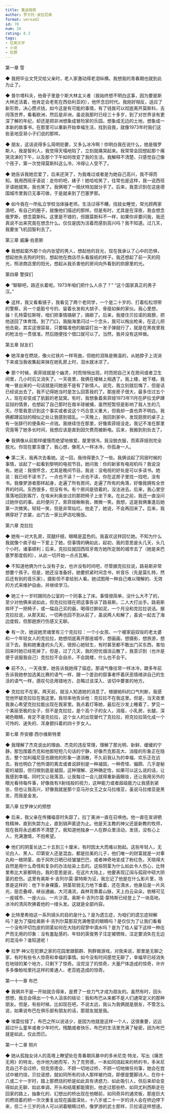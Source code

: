 ```yaml
---
title: 重返暗夜
author: 罗贝托·波拉尼奥
format: weread2
id: 78
num: 26
rating: 8.3
tags:
- 拉美文学
- 小说
- 犯罪
---
```


第一章 雪

◆ 我把毕业文凭交给父亲时，老人家激动得老泪纵横。我想我的青春期也就到此为止了。

◆ 普尔塔科夫，他骨子里是个斯大林主义者（我始终想不明白这事，因为要是斯大林还活着，他肯定会老死在西伯利亚的），他怀念旧时代。我刚好相反，适应了新形势，决心攒点钱，如今这是有可能的事情，有了钱我可以彻底离开莫斯科，去闯荡世界，看看欧洲，然后是非洲，虽说我那时已经三十多岁，到了对世界该有更深了解的年纪，却还是把非洲想象成冒险家的乐园，想象成无边的土地，想象成一本新的故事书，在那里可以重新开始幸福生活，找到自我，就像1973年时我们这些圣地亚哥小子们说的那样。

◆ 朋友，这话说得多么简明扼要，又多么冰冷啊！你明白我在说什么，她是俄罗斯人，我是智利人，我觉得天塌地陷了，立刻就痛哭起来。我常常会回想起那个痛哭流涕的下午，以及那个下午如何改变了我的生活。我解释不清楚，只感觉自己像个孩子，第一次觉得莫斯科这么冷，冷得让人受不了。

◆ 她告诉我她恋爱了，后来还哭了，为我难过或者是为她自己高兴，我不得而知。我用西班牙语说：走你的吧，婊子！她哈哈笑了，往常也是这样，我一说西班牙语她就笑。我也笑了。我俩喝了一瓶伏特加就分手了。后来，我意识到在这座德国城市里我已无事可做，于是就来到了巴塞罗那。

◆ 如今我在一所私立学校当体操老师。生活过得不糟，找妓女睡觉，常光顾两家酒吧，有自己的圈子，就像他们描述的那样。但是有时，尤其是在深夜，我会想念俄罗斯，想念莫斯科。这里是不错的，但跟莫斯科不一样，如果你非要问我，我还真说不出来究竟在想念什么。仅仅是因为活着而感到高兴吗？我不知道。过几天，我要坐飞机回智利去了。


第三章 威廉·伯恩斯

◆ 我想起窗外那个向内张望的男人，想起他的目光，现在我承认了心中的恐惧，想起他失去狗的时刻，想起他在商店尽头看报纸的样子。我还想起了前一天的阳光，照进商店里的阳光，想起从我杀害他的房间向外看到的拱廊里的光。


第四章 警探们

◆ “聊聊吧，路还长着呢。1973年咱们把什么人杀了？”
“这个国家真正的男子汉。”

◆ 这样，我又看看镜子，我看见了两个老同学，一个是二十岁的、打着松松领带的警察，另一个是脏兮兮的、留着长发和大胡子、骨瘦如柴的家伙。我心里想，操！孔特雷拉斯呀，咱们把事情搞砸了，搞砸了。后来，我搂住贝拉诺的肩膀，把他送回了体育馆。到了门口，我脑海里闪过一个念头，我可以掏出枪来，在这儿把他击毙，其实这很容易，只要瞄准他的脑袋打出一发子弹就行了，就是在黑夜里我的枪法也一贯很准。然后随便找个借口就可以了。当然，我并没有这样做。


第五章 狱友们

◆ 她浑身在燃烧，像火红铁片一样弯曲，但她的泪珠是微温的，从她脖子上流淌下来或当我收集起来抹在她乳房上时，泪水就冰凉了。

◆ 那个时候，索菲娅就是个幽灵，时而悄悄出现，时而把自己关在房间或者卫生间里，几小时后又消失了。一天夜里，我俩在楼梯上相遇了。我上楼，她下楼。我唯一冒出来的一句话就是问她是不是有了新情人。说完，我立刻就后悔了，但是话已经说出去了。我不记得她当时是怎么回答我的了。那座房子很大，最多住过五个人，现在却变成了肮脏的老鼠窝。有时，我想象着索菲娅1973年11月在萨拉戈萨蹲监狱的情景，也想起了自己那时在南半球被捕，虽然短暂但是影响了我人生的几天。尽管我意识到这个事实或者说这个巧合意义重大，但我却一直也弄不明白。我俩都蹲监狱的相似之处让我感到错乱。一天晚上，我回到家中，发现厨房的桌子上有一张辞行的便条和一点钱。我继续住在那里，好像索菲娅没走。我记不准在那里究竟等了她多长时间，我想应该是直到因欠费而被断电。后来，我搬到别处去了。

◆ 我俩像从前那样缓慢而绝望地做爱。屋里很冷。我没脱衣服，而索菲娅则完全脱光。你现在要冻僵了，我心想，像死人一样冰冷，你孤身一人。

◆ 第二天，我再次去看她。这一回，我待得更久了一些。我俩谈起了同居时候的事情，谈起了一起看到黎明的电视节目。她问我：你的新家有电视机吗？我说没有。她说：我很怀念，尤其是晚间节目。我说：没电视的好处是可以多读书。她说：我已经不读书了。一点也不读？一点也不读，你在这房子里找一找吧，没有书。我像梦游者那样起身，走遍了所有房间，走遍了所有的角落，好像我拥有全世界的时间。东西很多，但没有书。有个房间是锁着的，没法进去。后来，我心里空落落地回到客厅，在埃米利奥坐过的那把椅子上坐下来。在此之前，我还一直没问过她伴侣的事。此时便问了。索菲娅瞅瞅我，微微一笑。我想，这是我俩重逢后她第一次微笑。轻轻一笑，但是非常灿烂。他走了，她说，不会再回来了。后来，我俩穿好了衣裳，出门去一家比萨店吃晚饭。


第六章 克拉拉

◆ 她有一对大乳房，双腿纤细，眼睛是蓝色的。我喜欢这样回忆她。不知为什么我就像个疯子般一下爱上了她，但事情的确如此，起初，我的意思是头几天，头几个小时，诸事顺利；后来，克拉拉就回西班牙南方她所定居的城市去了（她是来巴塞罗那度假的），从此一切开始一点点瓦解。

◆ 不知道他俩为什么没有子女，也许没有时间吧，尽管据克拉拉说，路易斯非常想要个孩子。但是，她还没准备好。她要抓紧时间念书，听音乐（先是莫扎特，然后还有别的音乐家），摄影但不拿给别人看。她试图用一种自己难以理解的、无效的方式来维护自由，并继续学习。

◆ 她三十一岁时跟同办公室的一个同事上了床。事情很简单，没什么大不了的，至少对他俩来说如此，但克拉拉错在把这事告诉了路易斯。二人大打出手。路易斯摔坏了一把椅子，或一幅自己买的画，喝得烂醉如泥，一个月没和克拉拉说话。据克拉拉说，从那天起，一切再也回不到从前了，虽说两人和解了，虽说一起去了海边度假，但那趟旅行伤感又无聊。

◆ 有一次，她说她灵魂里有三个克拉拉：一个小女孩、一个被家庭奴役的老太婆和一个年轻女人的克拉拉，她想彻底离开那座城市，想画画，想摄影，想旅游，想活下去。我和她重逢的头几天，很担心她轻生，有时甚至都不敢出门买东西，害怕回来时她已经死掉了。但是，过了几天，我的担忧烟消云散了，我意识到（也许是便于说服我自己）克拉拉不会自杀，不会跳楼，什么也不会干。

◆ 前不久，一天夜里，她告诉我她得了癌症。那语气像往常一样冰冷，跟多年前告诉我她参加选美比赛的语气一样，跟一个差劲的叙事者怀着厌恶情绪讲自己的生活的语气一样，感叹句总用错地方，总略过该深入、该切中要害的地方。

◆ 克拉拉不在家。两天前，就没人知道她的消息了。根据帕科的口气判断，我感觉他怀疑克拉拉在我这里。我坦率地告诉他：克拉拉不在我这里。但是，当天夜里我衷心希望克拉拉能出现在我家里。我点着灯等她，最后在沙发上睡着了，梦见一个美丽至极的女子，但不是克拉拉，是个高个子的女人，消瘦，小乳房，长腿，深褐色眼睛，肯定不是克拉拉，这个女人的出现替代了克拉拉，把克拉拉简化成一个可怜的、迷失的、浑身颤抖着的四十岁女人。


第七章 乔安娜·西尔维斯特里

◆ 我理解了杰克说出的理由、杰克的违反常理，理解了那光明、新鲜、缓缓的宁静，那包围着杰克和他那短短几句话的宁静，好像杰克那高大、消瘦的形象正在隐去，整个加利福尼亚也跟他的形象一道消散，不久前我认为的幸福、欢乐正在远去，我也明白了他所谓的离去或者说辞别是一种凝固，一种奇怪、偏颇、几乎是秘密的凝固，但归根到底是凝固，这种理解、这种确定性，如果可以这么说的话，让我感到幸福，同时又让我落泪，让我每过一会儿就得重新画眼妆，还让我用另外的眼光看待每件事，好像我有X射线般的视力，这种能力或者超级能力让我感到紧张，但也让我高兴，好像我就是那个亚马孙女王之女马拉维亚，虽说马拉维亚是黑发，而我是金发。


第八章 拉罗神父的预想

◆ 后来，我父亲在传播福音时失踪了。拉丁美洲一直在召唤他。他一直在宣讲牺牲精神，直到失踪为止，直到销声匿迹为止。他是天主教的神父还是新教的牧师，现在我将永远都弄不清楚了。我知道他独身一人在群众里活动，发烧，没有心上人，充满激情，不抱希望。

◆ 他们的阴茎长达二十五到三十厘米，有时因太大而难以勃起。这些年轻人，无论白人、黑人、印第安人还是混血，都是拉美的儿子，他们唯一的财富就是一对睾丸和一根阴茎，由于风吹日晒已经皱皱巴巴，或者神奇地变成了粉红色，天晓得大自然是用什么奇怪和复杂的办法给染上去的。这些阴茎为什么如此令人伤心，比特里希比大家都明白。我的意思是说，在这片大陆上，他要表现辽阔与孤寂中硕大阴茎的悲伤。这里有奥斯卡·吉列尔莫·蒙特斯为证，我忘记了他是在什么影片里，场景是这样的：他下半身裸露，阴茎软弱无力地下垂着，还在滴水，他身后是一片风光，层峦叠嶂，峡谷通幽，大河涌流，森林背靠着山脉，天上白云朵朵，依稀可见一座城市、一座火山、一片沙漠。奥斯卡·吉列尔莫·蒙特斯已经登上了一块高地，冰冷的清风吹拂着他的一缕头发。这就是全部内容。

◆ 比特里希拍这一系列镜头的目的是什么？是为遗忘症，为咱们的遗忘症辩解吗？是为了描绘奥斯卡·吉列尔莫那双充满倦意的眼睛吗？是仅仅为了让我们看看一个没有环切包皮的阴茎如何在大陆的寂寥中滴水吗？是为了给人留下这样一种庄严而无用的印象：没有羞耻感的、年轻的英俊男子注定被牺牲，注定要消失在无边的混沌中？谁知道呢！

◆ 拉罗·神父在犯罪之家的花园里跟鹅群、狗群做游戏，对我来说，那里是无聊之家，有时有些令人惊奇和幸福的事情。如今没有时间感觉无聊了，幸福早已经消失在地球的某个地方，只剩下了惊奇。没完没了的惊奇，大量尸体造成的惊奇，许许多多像帕哈里托这样的普通人、老百姓造成的惊奇。


第一十一章 布巴

◆ 我俩并不是一开始就合得来，是费了一些力气才成为朋友的。虽然有时，回头想想，我总会得出一个令人沮丧的结论：我和布巴从来都不是人们通常定义的那种朋友。但是，有些时候，比如现在吧，不说太远，我认为我俩就是朋友，不管怎么说，如果说布巴在俱乐部有朋友的话，那朋友就是我。

◆ 埃雷拉错了，布巴之所以说话少，是因为他就是这样一个人，这很重要，远远超过什么童年或者少年时代，残酷或者快乐，布巴的生活里充满了秘密，因为布巴就是如此，仅此而已。


第一十二章 照片

◆ 她从孤独女诗人的高塔上瞭望处在青春期风暴中的多米尼克·特龙，写出《痛苦无用》的特龙，也许他为她而写，为了克劳德，一本如同烧起来的桥的书，多米尼克自己不会过桥，但克劳德会，不顾一切地过桥，不顾一切地做任何事，她会在尝试中被灼烧，贝拉诺想，就如同所有的诗人那样被灼烧，即便是蹩脚诗人，在你十八或二十一岁时，踏上那燃烧的桥是如此具有诱惑力、如此吸引人，但后来却会变得如此无聊、如此单调，开头和结尾都能猜到，他走过那些桥，如同尤利西斯走在回家的路上，抽象化的、幻想出的桥出现在他眼前，如同奇异的通灵板，那座巨大的燃烧着的桥一次次重复出现在画面深处，十八岁或二十一岁的诗人会在桥边停下来，但二十三岁的诗人可以闭着眼睛过桥，像梦游的武士那样，贝拉诺这样想道。
